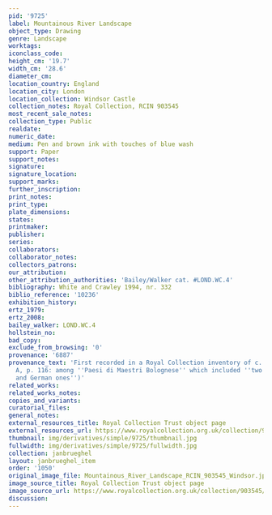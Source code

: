 ```yaml
---
pid: '9725'
label: Mountainous River Landscape
object_type: Drawing
genre: Landscape
worktags:
iconclass_code:
height_cm: '19.7'
width_cm: '28.6'
diameter_cm:
location_country: England
location_city: London
location_collection: Windsor Castle
collection_notes: Royal Collection, RCIN 903545
most_recent_sale_notes:
collection_type: Public
realdate:
numeric_date:
medium: Pen and brown ink with touches of blue wash
support: Paper
support_notes:
signature:
signature_location:
support_marks:
further_inscription:
print_notes:
print_type:
plate_dimensions:
states:
printmaker:
publisher:
series:
collaborators:
collaborator_notes:
collectors_patrons:
our_attribution:
other_attribution_authorities: 'Bailey/Walker cat. #LOND.WC.4'
bibliography: White and Crawley 1994, nr. 332
biblio_reference: '10236'
exhibition_history:
ertz_1979:
ertz_2008:
bailey_walker: LOND.WC.4
hollstein_no:
bad_copy:
exclude_from_browsing: '0'
provenance: '6887'
provenance_text: 'First recorded in a Royal Collection inventory of c. 1810 (Inv.
  A, p. 116: among ''Paesi di Maestri Bolognese'' which included ''two old Flemish
  and German ones'')'
related_works:
related_works_notes:
copies_and_variants:
curatorial_files:
general_notes:
external_resources_title: Royal Collection Trust object page
external_resources_url: https://www.royalcollection.org.uk/collection/903545/mountainous-river-landscape
thumbnail: img/derivatives/simple/9725/thumbnail.jpg
fullwidth: img/derivatives/simple/9725/fullwidth.jpg
collection: janbrueghel
layout: janbrueghel_item
order: '1050'
original_image_file: Mountainous_River_Landscape_RCIN_903545_Windsor.jpg
image_source_title: Royal Collection Trust object page
image_source_url: https://www.royalcollection.org.uk/collection/903545/mountainous-river-landscape
discussion:
---
```

